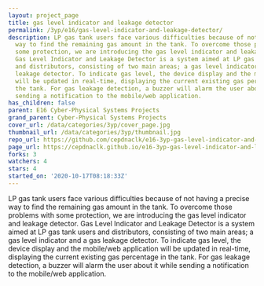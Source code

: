 ```yaml
---
layout: project_page
title: gas level indicator and leakage detector
permalink: /3yp/e16/gas-level-indicator-and-leakage-detector/
description: LP gas tank users face various difficulties because of not having a precise
  way to find the remaining gas amount in the tank. To overcome those problems with
  some protection, we are introducing the gas level indicator and leakage detector.
  Gas Level Indicator and Leakage Detector is a system aimed at LP gas tank users
  and distributors, consisting of two main areas; a gas level indicator and a gas
  leakage detector. To indicate gas level, the device display and the mobile/web application
  will be updated in real-time, displaying the current existing gas percentage in
  the tank. For gas leakage detection, a buzzer will alarm the user about it while
  sending a notification to the mobile/web application.
has_children: false
parent: E16 Cyber-Physical Systems Projects
grand_parent: Cyber-Physical Systems Projects
cover_url: /data/categories/3yp/cover_page.jpg
thumbnail_url: /data/categories/3yp/thumbnail.jpg
repo_url: https://github.com/cepdnaclk/e16-3yp-gas-level-indicator-and-leakage-detector
page_url: https://cepdnaclk.github.io/e16-3yp-gas-level-indicator-and-leakage-detector
forks: 3
watchers: 4
stars: 4
started_on: '2020-10-17T08:18:33Z'
---
```


LP gas tank users face various difficulties because of not having a precise way to find the remaining gas amount in the tank. To overcome those problems with some protection, we are introducing the gas level indicator and leakage detector. Gas Level Indicator and Leakage Detector is a system aimed at LP gas tank users and distributors, consisting of two main areas; a gas level indicator and a gas leakage detector. To indicate gas level, the device display and the mobile/web application will be updated in real-time, displaying the current existing gas percentage in the tank. For gas leakage detection, a buzzer will alarm the user about it while sending a notification to the mobile/web application.